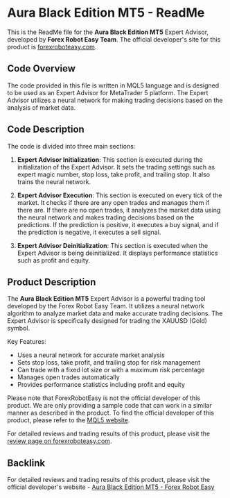 # Aura Black Edition MT5 - ReadMe

This is the ReadMe file for the **Aura Black Edition MT5** Expert Advisor, developed by **Forex Robot Easy Team**. The official developer's site for this product is [forexroboteasy.com](https://forexroboteasy.com).

## Code Overview

The code provided in this file is written in MQL5 language and is designed to be used as an Expert Advisor for MetaTrader 5 platform. The Expert Advisor utilizes a neural network for making trading decisions based on the analysis of market data.

## Code Description

The code is divided into three main sections:

1. **Expert Advisor Initialization**: This section is executed during the initialization of the Expert Advisor. It sets the trading settings such as expert magic number, stop loss, take profit, and trailing stop. It also trains the neural network.

2. **Expert Advisor Execution**: This section is executed on every tick of the market. It checks if there are any open trades and manages them if there are. If there are no open trades, it analyzes the market data using the neural network and makes trading decisions based on the predictions. If the prediction is positive, it executes a buy signal, and if the prediction is negative, it executes a sell signal.

3. **Expert Advisor Deinitialization**: This section is executed when the Expert Advisor is being deinitialized. It displays performance statistics such as profit and equity.

## Product Description

The **Aura Black Edition MT5** Expert Advisor is a powerful trading tool developed by the Forex Robot Easy Team. It utilizes a neural network algorithm to analyze market data and make accurate trading decisions. The Expert Advisor is specifically designed for trading the XAUUSD (Gold) symbol.

Key Features:
- Uses a neural network for accurate market analysis
- Sets stop loss, take profit, and trailing stop for risk management
- Can trade with a fixed lot size or with a maximum risk percentage
- Manages open trades automatically
- Provides performance statistics including profit and equity

Please note that ForexRobotEasy is not the official developer of this product. We are only providing a sample code that can work in a similar manner as described in the product. To find the official developer of this product, please refer to the [MQL5 website](https://www.mql5.com).

For detailed reviews and trading results of this product, please visit the [review page on forexroboteasy.com](https://forexroboteasy.com/forex-robot-review/review-aura-black-edition-mt5-stable-results-trading-gold/).

## Backlink

For detailed reviews and trading results of this product, please visit the official developer's website - [Aura Black Edition MT5 - Forex Robot Easy](https://forexroboteasy.com/forex-robot-review/review-aura-black-edition-mt5-stable-results-trading-gold/)

